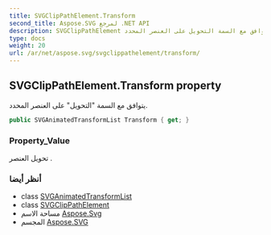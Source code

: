 ```yaml
---
title: SVGClipPathElement.Transform
second_title: Aspose.SVG لمرجع .NET API
description: SVGClipPathElement ملكية. يتوافق مع السمة التحويل على العنصر المحدد.
type: docs
weight: 20
url: /ar/net/aspose.svg/svgclippathelement/transform/
---
```

## SVGClipPathElement.Transform property

يتوافق مع السمة "التحويل" على العنصر المحدد.

```csharp
public SVGAnimatedTransformList Transform { get; }
```

### Property_Value

تحويل العنصر .

### أنظر أيضا

* class [SVGAnimatedTransformList](../../../aspose.svg.datatypes/svganimatedtransformlist/)
* class [SVGClipPathElement](../)
* مساحة الاسم [Aspose.Svg](../../svgclippathelement/)
* المجسم [Aspose.SVG](../../../)


